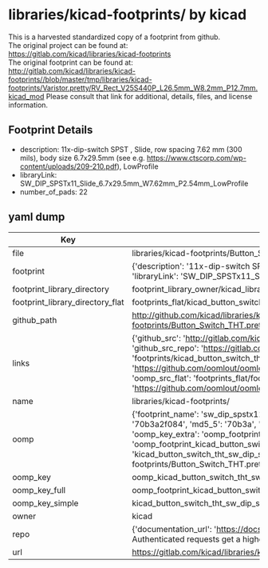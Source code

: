 # libraries/kicad-footprints/ by kicad  
This is a harvested standardized copy of a footprint from github.  
The original project can be found at:  
https://gitlab.com/kicad/libraries/kicad-footprints  
The original footprint can be found at:
http://gitlab.com/kicad/libraries/kicad-footprints//blob/master/tmp/libraries/kicad-footprints/Varistor.pretty/RV_Rect_V25S440P_L26.5mm_W8.2mm_P12.7mm.kicad_mod
Please consult that link for additional, details, files, and license information.  
## Footprint Details
* description: 11x-dip-switch SPST , Slide, row spacing 7.62 mm (300 mils), body size 6.7x29.5mm (see e.g. https://www.ctscorp.com/wp-content/uploads/209-210.pdf), LowProfile  
* libraryLink: SW_DIP_SPSTx11_Slide_6.7x29.5mm_W7.62mm_P2.54mm_LowProfile  
* number_of_pads: 22  
## yaml dump  
| Key | Value |  
| --- | --- |  
| file | libraries/kicad-footprints/Button_Switch_THT.pretty/SW_DIP_SPSTx11_Slide_6.7x29.5mm_W7.62mm_P2.54mm_LowProfile.kicad_mod |  
| footprint | {'description': '11x-dip-switch SPST , Slide, row spacing 7.62 mm (300 mils), body size 6.7x29.5mm (see e.g. https://www.ctscorp.com/wp-content/uploads/209-210.pdf), LowProfile', 'libraryLink': 'SW_DIP_SPSTx11_Slide_6.7x29.5mm_W7.62mm_P2.54mm_LowProfile', 'number_of_pads': 22} |  
| footprint_library_directory | footprint_library_owner/kicad_libraries/kicad-footprints/ |  
| footprint_library_directory_flat | footprints_flat/kicad_button_switch_tht_sw_dip_spstx11_slide_6_7x29_5mm_w7_62mm_p2_54mm_lowprofile/working |  
| github_path | http://github.com/kicad/libraries/kicad-footprints//blob/master/tmp/libraries/kicad-footprints/Button_Switch_THT.pretty/SW_DIP_SPSTx11_Slide_6.7x29.5mm_W7.62mm_P2.54mm_LowProfile.kicad_mod |  
| links | {'github_src': 'http://gitlab.com/kicad/libraries/kicad-footprints//blob/master/tmp/libraries/kicad-footprints/Varistor.pretty/RV_Rect_V25S440P_L26.5mm_W8.2mm_P12.7mm.kicad_mod', 'github_src_repo': 'https://gitlab.com/kicad/libraries/kicad-footprints', 'oomp_bot': 'footprints/kicad_button_switch_tht_sw_dip_spstx11_slide_6_7x29_5mm_w7_62mm_p2_54mm_lowprofile/working', 'oomp_bot_github': 'https://github.com/oomlout/oomlout_oomp_footprint_bot/tree/main/footprints/kicad_button_switch_tht_sw_dip_spstx11_slide_6_7x29_5mm_w7_62mm_p2_54mm_lowprofile/working', 'oomp_src_flat': 'footprints_flat/footprints_flat/kicad_button_switch_tht_sw_dip_spstx11_slide_6_7x29_5mm_w7_62mm_p2_54mm_lowprofile/working', 'oomp_src_flat_github': 'https://github.com/oomlout/oomlout_oomp_footprint_src/tree/main/footprints_flat/kicad_button_switch_tht_sw_dip_spstx11_slide_6_7x29_5mm_w7_62mm_p2_54mm_lowprofile/working'} |  
| name | libraries/kicad-footprints/ |  
| oomp | {'footprint_name': 'sw_dip_spstx11_slide_6_7x29_5mm_w7_62mm_p2_54mm_lowprofile', 'library_name': 'button_switch_tht', 'md5': '70b3a2f084b729633e39b586d8175fa9', 'md5_10': '70b3a2f084', 'md5_5': '70b3a', 'md5_6': '70b3a2', 'oomp_key': 'oomp_kicad_button_switch_tht_sw_dip_spstx11_slide_6_7x29_5mm_w7_62mm_p2_54mm_lowprofile', 'oomp_key_extra': 'oomp_footprint_kicad_button_switch_tht_sw_dip_spstx11_slide_6_7x29_5mm_w7_62mm_p2_54mm_lowprofile', 'oomp_key_full': 'oomp_footprint_kicad_button_switch_tht_sw_dip_spstx11_slide_6_7x29_5mm_w7_62mm_p2_54mm_lowprofile_70b3a2', 'oomp_key_simple': 'kicad_button_switch_tht_sw_dip_spstx11_slide_6_7x29_5mm_w7_62mm_p2_54mm_lowprofile', 'original_filename': 'libraries/kicad-footprints/Button_Switch_THT.pretty/SW_DIP_SPSTx11_Slide_6.7x29.5mm_W7.62mm_P2.54mm_LowProfile.kicad_mod', 'owner_name': 'kicad'} |  
| oomp_key | oomp_kicad_button_switch_tht_sw_dip_spstx11_slide_6_7x29_5mm_w7_62mm_p2_54mm_lowprofile |  
| oomp_key_full | oomp_footprint_kicad_button_switch_tht_sw_dip_spstx11_slide_6_7x29_5mm_w7_62mm_p2_54mm_lowprofile |  
| oomp_key_simple | kicad_button_switch_tht_sw_dip_spstx11_slide_6_7x29_5mm_w7_62mm_p2_54mm_lowprofile |  
| owner | kicad |  
| repo | {'documentation_url': 'https://docs.github.com/rest/overview/resources-in-the-rest-api#rate-limiting', 'message': "API rate limit exceeded for 84.66.173.59. (But here's the good news: Authenticated requests get a higher rate limit. Check out the documentation for more details.)"} |  
| url | https://gitlab.com/kicad/libraries/kicad-footprints |  

